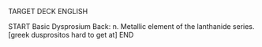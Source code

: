 TARGET DECK
ENGLISH

START
Basic
Dysprosium
Back: n. Metallic element of the lanthanide series. [greek dusprositos hard to get at]
END
